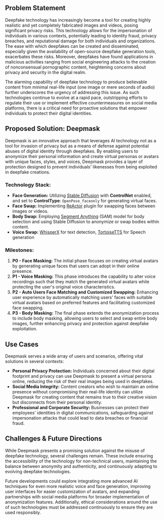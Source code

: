 ## Problem Statement

Deepfake technology has increasingly become a tool for creating highly realistic and yet completely fabricated images and videos, posing significant privacy risks. This technology allows for the impersonation of individuals in various contexts, potentially leading to identity fraud, privacy breaches, and reputational damage for both individuals and organizations. The ease with which deepfakes can be created and disseminated, especially given the availability of open-source deepfake generation tools, exacerbates these risks. Moreover, deepfakes have found applications in malicious activities ranging from social engineering attacks to the creation of nonconsensual pornographic content, heightening concerns about privacy and security in the digital realm.

The alarming capability of deepfake technology to produce believable content from minimal real-life input (one image or mere seconds of audio) further underscores the urgency of addressing this issue. As such technologies continue to evolve at a rapid pace, outstripping efforts to regulate their use or implement effective countermeasures on social media platforms, there is a critical need for proactive solutions that empower individuals to protect their digital identities.


## Proposed Solution: Deepmask

Deepmask is an innovative approach that leverages AI technology not as a tool for invasion of privacy but as a means of defense against potential abuses of digital identity through deepfakes. By enabling users to anonymize their personal information and create virtual personas or avatars with unique faces, styles, and voices, Deepmask provides a layer of protection designed to prevent individuals' likenesses from being exploited in deepfake creations.

### Technology Stack:

- **Face Generation:** Utilizing [Stable Diffusion](https://github.com/AUTOMATIC1111/stable-diffusion-webui) with **ControlNet** enabled,  and set to **ControlType**:  `OpenPose_faceonly` for generating virtual faces.
- **Face Swap:** Implementing [ReActor](https://github.com/Gourieff/sd-webui-reactor) plugin for swapping faces between images or videos.
- **Body Swap:** Employing [Segment Anything](https://github.com/continue-revolution/sd-webui-segment-anything) (SAM) model for body selection and using Stable Diffusion to anonymize or swap bodies within content.
- **Voice Swap:** [WhisperX](https://github.com/m-bain/whisperX) for text detection, [TortoiseTTS](https://github.com/neonbjb/tortoise-tts) for Speech generation

### Milestones:

1. **P0 - Face Masking:** The initial phase focuses on creating virtual avatars by generating unique faces that users can adopt in their online presence.
2. **P1 - Voice Masking:** This phase introduces the capability to alter voice recordings such that they match the generated virtual avatars while protecting the user's original voice characteristics.
3. **P2 - Auto Users Face Matching and Customized Swapping:** Enhancing user experience by automatically matching users' faces with suitable virtual avatars based on preferred features and facilitating customized face swapping.
4. **P3 - Body Masking:** The final phase extends the anonymization process to include body masking, allowing users to select and swap entire body images, further enhancing privacy and protection against deepfake exploitation.

## Use Cases

Deepmask serves a wide array of users and scenarios, offering vital solutions in several contexts:

- **Personal Privacy Protection:** Individuals concerned about their digital footprint and privacy can use Deepmask to present a virtual persona online, reducing the risk of their real images being used in deepfakes.
- **Social Media Integrity:** Content creators who wish to maintain an online presence without compromising their real-life identity can utilize Deepmask for creating content that remains true to their creative vision but disconnects from their personal identity.
- **Professional and Corporate Security:** Businesses can protect their employees' identities in digital communications, safeguarding against impersonation attacks that could lead to data breaches or financial fraud.

## Challenges & Future Directions

While Deepmask presents a promising solution against the misuse of deepfake technology, several challenges remain. These include ensuring the accessibility of the technology for non-technical users, maintaining the balance between anonymity and authenticity, and continuously adapting to evolving deepfake technologies.

Future developments could explore integrating more advanced AI techniques for even more realistic voice and face generation, improving user interfaces for easier customization of avatars, and expanding partnerships with social media platforms for broader implementation of anonymization features. Additionally, ethical considerations around the use of such technologies must be addressed continuously to ensure they are used responsibly.